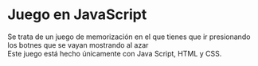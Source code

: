 # Juego en JavaScript  
  
Se trata de un juego de memorización en el que tienes que ir presionando los botnes que se vayan mostrando al azar  
Este juego está hecho únicamente con Java Script, HTML y CSS.
